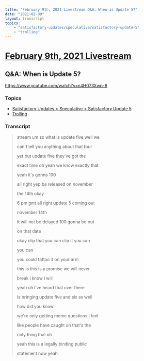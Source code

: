 ```yaml
---
title: "February 9th, 2021 Livestream Q&A: When is Update 5?"
date: "2021-02-09"
layout: transcript
topics:
    - "satisfactory-updates/speculative/satisfactory-update-5"
    - "trolling"
---
```

# [February 9th, 2021 Livestream](../2021-02-09.md)
## Q&A: When is Update 5?
https://www.youtube.com/watch?v=n4H073Xwp-8

### Topics
* [Satisfactory Updates > Speculative > Satisfactory Update 5](../topics/satisfactory-updates/speculative/satisfactory-update-5.md)
* [Trolling](../topics/trolling.md)

### Transcript

> stream um so what is update five well we
>
> can't tell you anything about that four
>
> yet but update five they've got the
>
> exact time oh yeah we know exactly that
>
> yeah it's gonna 100
>
> all right yep be released on november
>
> the 14th okay
>
> 6 pm gmt all right update 5 coming out
>
> november 14th
>
> it will not be delayed 100 gonna be out
>
> on that date
>
> okay clip that you can clip it you can
>
> you can
>
> you could tattoo it on your arm
>
> this is this is a promise we will never
>
> break i know i will
>
> yeah uh i've heard that over there
>
> is bringing update five and six as well
>
> how did you know
>
> we're only getting meme questions i feel
>
> like people have caught on that's the
>
> only thing that uh
>
> yeah this is a legally binding public
>
> statement now yeah
>
